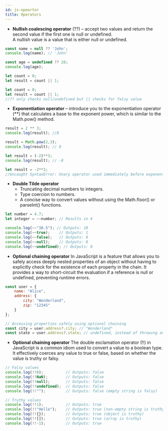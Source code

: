 ```yaml
---
id: js-opeartor
title: Operators
---
```


* **Nullish coalescing operator** (??) – accept two values and return the second value if the first one is null or undefined.  
    A nullish value is a value that is either null or undefined.



```jsx
const name = null ?? 'John';
console.log(name); // 'John'

const age = undefined ?? 28;
console.log(age);
```
```js title="?? vs ||"
let count = 0;
let result = count || 1;

let count = 0;
let result = count || 1;
//?? only checks null/undefined but || checks for falsy value
```

* **Exponentiation operator** – introduce you to the exponentiation operator (\*\*) that calculates a base to the exponent power, which is similar to the Math.pow() method.

```jsx
result = 2 ** 3;
console.log(result); //8

result = Math.pow(2,3);
console.log(result); // 8
```

```js 
let result = (-2)**3;
console.log(result); // -8

let result = -2**3;
//Uncaught SyntaxError: Unary operator used immediately before exponentiation expression. Parenthesis must be used to disambiguate operator precedence
```


* **Double Tilde operator** 
    - Truncating decimal numbers to integers.
    - Type coercion to numbers.
    - A concise way to convert values without using the Math.floor() or parseInt() functions.

```jsx
let number = 4.7;
let integer = ~~number; // Results in 4

console.log(~~"10.5"); // Outputs: 10
console.log(~~true);    // Outputs: 1
console.log(~~false);   // Outputs: 0
console.log(~~null);    // Outputs: 0
console.log(~~undefined); // Outputs: 0

```
* **Optional chaining operator**
In JavaScript is a feature that allows you to safely access deeply nested properties of an object without having to explicitly check for the existence of each property in the chain. It provides a way to short-circuit the evaluation if a reference is null or undefined, preventing runtime errors.

```js
const user = {
    name: "Alice",
    address: {
        city: "Wonderland",
        zip: "12345"
    }
};

// Accessing properties safely using optional chaining
const city = user.address?.city; // "Wonderland"
const state = user.address?.state; // undefined, instead of throwing an error

```

* **Optional chaining operator**
The double exclamation operator (!!) in JavaScript is a common idiom used to convert a value to a boolean type. It effectively coerces any value to true or false, based on whether the value is truthy or falsy.


```js
// Falsy values
console.log(!!0);          // Outputs: false
console.log(!!NaN);        // Outputs: false
console.log(!!null);       // Outputs: false
console.log(!!undefined);  // Outputs: false
console.log(!!"");         // Outputs: false (empty string is falsy)

// Truthy values
console.log(!!1);          // Outputs: true
console.log(!!"Hello");    // Outputs: true (non-empty string is truthy)
console.log(!!{});         // Outputs: true (object is truthy)
console.log(!![]);         // Outputs: true (array is truthy)
console.log(!!-1);         // Outputs: true

```
